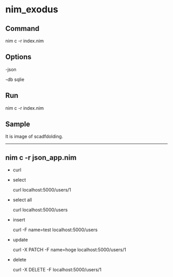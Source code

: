 # nim_exodus

## Command

nim c -r index.nim

## Options

-json

-db sqlie

## Run

nim c -r index.nim


## Sample

It is image of scadfdolding.

---
nim c -r json_app.nim
---

* curl

- select

    curl localhost:5000/users/1

- select all

    curl localhost:5000/users

- insert

    curl -F name=test localhost:5000/users

- update

    curl -X PATCH -F name=hoge localhost:5000/users/1

- delete

    curl -X DELETE -F localhost:5000/users/1


